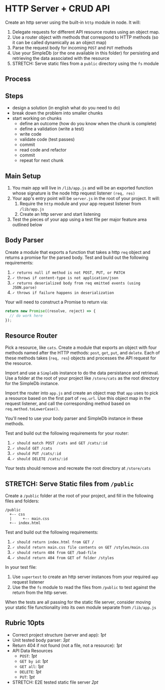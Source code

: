 # HTTP Server + CRUD API

Create an http server using the built-in `http` module in node. It will:

1. Delegate requests for different API resource routes using an object map.
2. Use a router object with methods that correspond to HTTP methods (so it can be called dynamically as an object map)
3. Parse the request body for incoming `POST` and `PUT` methods
4. Use your SimpleDb (or the one available in this folder) for persisting and retrieving the data associated with the resource
5. STRETCH: Serve static files from a `public` directory using the `fs` module

## Process

## Steps

- design a solution (in english what do you need to do)
- break down the problem into smaller chunks
- start working on chunks
  - define an outcome (how do you know when the chunk is complete)
  - define a validation (write a test)
  - write code
  - validate code (test passes)
  - commit
  - read code and refactor
  - commit
  - repeat for next chunk

## Main Setup

1. You main app will live in `/lib/app.js` and will be an exported function whose signature is the node http request listener `(req, res)`
2. Your app's entry point will be `server.js` in the root of your project. It will:
   1. Require the `http` module and your app request listener from `/lib/app.js`
   1. Create an http server and start listening
3. Test the pieces of your app using a test file per major feature area outlined below

## Body Parser

Create a module that exports a function that takes a http `req` object and returns a promise for the parsed body. Test and build out the following requirements:

1. `✓ returns null if method is not POST, PUT, or PATCH`
1. `✓ throws if content-type is not application/json`
1. `✓ returns deserialized body from req emitted events (using JSON.parse)`
1. `✓ throws if failure happens in deserialization`

Your will need to construct a Promise to return via:

```js
return new Promise((resolve, reject) => {
  // do work here
});
```

## Resource Router

Pick a resource, like `cats`. Create a module that exports an object with four methods named after the HTTP methods: `post`, `get`, `put`, and `delete`. Each of these methods takes (`req, res`) objects and processes the API request for the resource.

Import and use a `SimpleDb` instance to do the data persistance and retrieval. Use a folder at the root of your project like `/store/cats` as the root directory for the SimpleDb instance.

Import the router into `app.js` and create an object map that `app` uses to pick a resource based on the first part of `req.url`. Use this object map in the request listener, and call the corresponding method based on `req.method.toLowerCase()`.

You'll need to use your body parser and SimpleDb instance in these methods.

Test and build out the following requirements for your router:

1. `✓ should match POST /cats and GET /cats/:id`
1. `✓ should GET /cats`
1. `✓ should PUT /cats/:id`
1. `✓ should DELETE /cats/:id`

Your tests should remove and recreate the root directory at `/store/cats`

## STRETCH: Serve Static files from `/public`

Create a `/public` folder at the root of your project, and fill in the following files and folders:

```
/public
  +-- css
  |     +-- main.css
  +-- index.html
```

Test and build out the following requirements:

1. `✓ should return index.html from GET /`
1. `✓ should return main.css file contents on GET /styles/main.css`
1. `✓ should return 404 from GET /bad-file`
1. `✓ should return 404 from GET of folder /styles`

In your test file:

1. Use `supertest` to create an http server instances from your required `app` request listener
1. Use the the `fs` module to read the files from `/public` to test against the return from the http server.

When the tests are all passing for the static file server, consider moving your static file functionality into its own module separate from `/lib/app.js`

## Rubric **10pts**

- Correct project structure (server and app): _1pt_
- Unit tested body parser: _3pt_
- Return 404 if not found (not a file, not a resource): _1pt_
- API Data Resources
  - `POST`: _1pt_
  - `GET by id`: _1pt_
  - `GET all`: _1pt_
  - `DELETE`: _1pt_
  - `PUT`: _1pt_
- STRETCH: E2E tested static file server _2pt_
